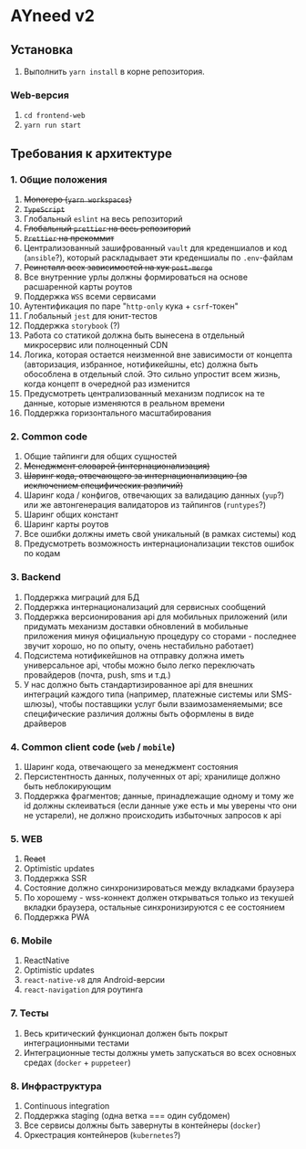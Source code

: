 # AYneed v2

## Установка

1. Выполнить `yarn install` в корне репозитория.

### Web-версия

1. `cd frontend-web`
2. `yarn run start`

## Требования к архитектуре

### 1. Общие положения

1. ~~Monorepo (`yarn workspaces`)~~
2. ~~`TypeScript`~~
3. Глобальный `eslint` на весь репозиторий
4. ~~Глобальный `prettier` на весь репозиторий~~
5. ~~`Prettier` на прекоммит~~
6. Централизованный зашифрованный `vault` для креденшиалов и код (`ansible`?), который раскладывает эти креденшиалы по `.env`-файлам
7. ~~Реинсталл всех зависимостей на хук `post-merge`~~
8. Все внутренние урлы должны формироваться на основе расшаренной карты роутов
9. Поддержка `WSS` всеми сервисами
10. Аутентификация по паре "`http-only` кука + `csrf`-токен"
11. Глобальный `jest` для юнит-тестов
12. Поддержка `storybook` (?)
13. Работа со статикой должна быть вынесена в отдельный микросервис или полноценный CDN
14. Логика, которая остается неизменной вне зависимости от концепта (авторизация, избранное, нотификейшны, etc) должна быть обособлена в отдельный слой. Это сильно упростит всем жизнь, когда концепт в очередной раз изменится
15. Предусмотреть централизованный механизм подписок на те данные, которые изменяются в реальном времени
16. Поддержка горизонтального масштабирования

### 2. Common code

1. Общие тайпинги для общих сущностей
2. ~~Менеджмент словарей (интернационализация)~~
3. ~~Шаринг кода, отвечающего за интернационализацию (за исключением специфических различий)~~
4. Шаринг кода / конфигов, отвечающих за валидацию данных (`yup`?) или же автонгенерация валидаторов из тайпингов (`runtypes`?)
5. Шаринг общих констант
6. Шаринг карты роутов
7. Все ошибки должны иметь свой уникальный (в рамках системы) код
8. Предусмотреть возможность интернационализации текстов ошибок по кодам

### 3. Backend

1. Поддержка миграций для БД
2. Поддержка интернационализаций для сервисных сообщений
3. Поддержка версионирования api для мобильных приложений (или придумать механизм доставки обновлений в мобильные приложения минуя официальную процедуру со сторами - последнее звучит хорошо, но по опыту, очень нестабильно работает)
4. Подсистема нотификейшнов на отправку должна иметь универсальное api, чтобы можно было легко переключать провайдеров (почта, push, sms и т.д.)
5. У нас должно быть стандартизированное api для внешних интеграций каждого типа (например, платежные системы или SMS-шлюзы), чтобы поставщики услуг были взаимозаменяемыми; все специфические различия должны быть оформлены в виде драйверов

### 4. Common client code (`web` / `mobile`)

1. Шаринг кода, отвечающего за менеджмент состояния
2. Персистентность данных, полученных от api; хранилище должно быть неблокирующим
3. Поддержка фрагментов; данные, принадлежащие одному и тому же id должны склеиваться (если данные уже есть и мы уверены что они не устарели), не должно происходить избыточных запросов к api

### 5. WEB

1. ~~React~~
2. Optimistic updates
3. Поддержка SSR
4. Состояние должно синхронизироваться между вкладками браузера
5. По хорошему - wss-коннект должен открываться только из текушей вкладки браузера, остальные синхронизируются с ее состоянием
6. Поддержка PWA

### 6. Mobile

1. ReactNative
2. Optimistic updates
3. `react-native-v8` для Android-версии
4. `react-navigation` для роутинга

### 7. Тесты

1. Весь критический функционал должен быть покрыт интеграционными тестами
2. Интеграционные тесты должны уметь запускаться во всех основных средах (`docker` + `puppeteer`)

### 8. Инфраструктура

1. Continuous integration
2. Поддержка staging (одна ветка === один субдомен)
3. Все сервисы должны быть завернуты в контейнеры (`docker`)
4. Оркестрация контейнеров (`kubernetes`?)
